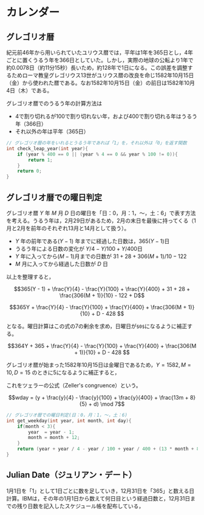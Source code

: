 # カレンダー
## グレゴリオ暦
紀元前46年から用いられていたユリウス暦では，平年は1年を365日とし，4年ごとに置くうるう年を366日としていた。しかし，実際の地球の公転より1年で約0.0078日（約11分15秒）長いため，約128年で1日になる。この誤差を調整するためローマ教皇グレゴリウス13世がユリウス暦の改良を命じ1582年10月15日（金）から使われた暦である。なお1582年10月15日（金）の前日は1582年10月4日（木）である。

グレゴリオ暦でのうるう年の計算方法は

* 4で割り切れるが100で割り切れない年，および400で割り切れる年はうるう年（366日）
* それ以外の年は平年（365日）

```C
// グレゴリオ暦の年をいれるとうるう年であれば「1」を，それ以外は「0」を返す関数
int check_leap_year(int year){
    if (year % 400 == 0 || (year % 4 == 0 && year % 100 != 0)){
        return 1;
    }
    return 0;
}
```

## グレゴリオ暦での曜日判定
グレゴリオ暦 $`Y`$ 年 $`M`$ 月 $`D`$ 日の曜日を「日：0，月：1，〜，土：6」で表す方法を考える。うるう年は，2月29日があるため，2月の末日を最後に持ってくる（1月と2月を前年のそれぞれ13月と14月として扱う）。

* $`Y`$ 年の前年である$`(Y - 1)`$ 年までに経過した日数は，$`365(Y - 1)`$日
* うるう年による日数の変化が $`Y / 4 - Y / 100 + Y / 400`$日
* $`Y`$ 年に入ってから$` (M - 1)`$月までの日数が $`31 + 28 + 306(M + 1)/10 - 122`$
* $`M`$ 月に入ってから経過した日数が $`D`$ 日

以上を整理すると，
```math
365(Y - 1) + \frac{Y}{4} - \frac{Y}{100} + \frac{Y}{400} + 31 + 28 + \frac{306(M + 1)}{10} - 122 + D
```

```math
365Y + \frac{Y}{4} - \frac{Y}{100} + \frac{Y}{400}  + \frac{306(M + 1)}{10} + D - 428 
```
となる。曜日計算はこの式の7の剰余を求め，日曜日が`$0$`になるように補正する。
```math
364Y + 365 + \frac{Y}{4} - \frac{Y}{100} + \frac{Y}{400}  + \frac{306(M + 1)}{10} + D - 428 
```



グレゴリオ暦が始まった1582年10月15日は金曜日であるため，$`Y = 1582, M = 10, D = 15 `$ のときに$`5`$になるように補正すると，


これをツェラーの公式（Zeller's congruence）という。

```math
wday = (y + \frac{y}{4} - \frac{y}{100} + \frac{y}{400} + \frac{13m + 8}{5} + d) \mod 7
```

```C
// グレゴリオ暦での曜日判定(日：0，月：1，〜，土：6)
int get_weekday(int year, int month, int day){
    if(month < 3){
        year  = year - 1;
        month = month + 12;
    }
    return (year + year / 4 - year / 100 + year / 400 + (13 * month + 8) / 5 + day) % 7;
}
```

## Julian Date（ジュリアン・デート）
1月1日を「1」として1日ごとに数を足していき，12月31日を「365」と数える日計算。IBMは，その年の1月1日から数えて何日目という経過日数と，12月31日までの残り日数を記入したスケジュール帳を配布している，
